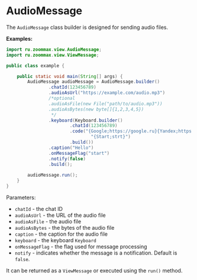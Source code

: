 # AudioMessage

The `AudioMessage` class builder is designed for sending audio files.

**Examples:**

```java
import ru.zoommax.view.AudioMessage;
import ru.zoommax.view.ViewMessage;

public class example {

    public static void main(String[] args) {
        AudioMessage audioMessage = AudioMessage.builder()
                .chatId(123456789)
                .audioAsUrl("https://example.com/audio.mp3")
                /*optional
                .audioAsFile(new File("path/to/audio.mp3"))
                .audioAsBytes(new byte[]{1,2,3,4,5})
                 */
                .keyboard(Keyboard.builder()
                        .chatId(123456789)
                        .code("{Google;https://google.ru}{Yandex;https://ya.ru}\n" +
                                "{Start;strt}")
                        .build())
                .caption("Hello")
                .onMessageFlag("start")
                .notify(false)
                .build();
                
        audioMessage.run();
    }
}
```

Parameters:

- `chatId` - the chat ID
- `audioAsUrl` - the URL of the audio file
- `audioAsFile` - the audio file
- `audioAsBytes` - the bytes of the audio file
- `caption` - the caption for the audio file
- `keyboard` - the keyboard `Keyboard`
- `onMessageFlag` - the flag used for message processing
- `notify` - indicates whether the message is a notification. Default is `false`.

It can be returned as a `ViewMessage` or executed using the `run()` method.